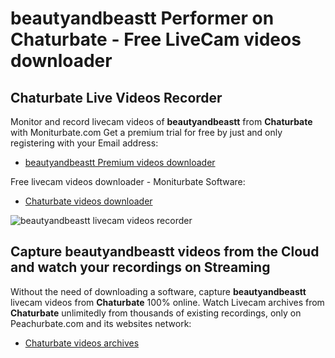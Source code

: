 # beautyandbeastt Performer on Chaturbate - Free LiveCam videos downloader

## Chaturbate Live Videos Recorder

Monitor and record livecam videos of **beautyandbeastt** from **Chaturbate** with Moniturbate.com
Get a premium trial for free by just and only registering with your Email address:
* [beautyandbeastt Premium videos downloader](https://moniturbate.com/request-demo-licence-key.html)

Free livecam videos downloader - Moniturbate Software:
* [Chaturbate videos downloader](https://moniturbate.com/moniturbate-download-software.html)

![beautyandbeastt livecam videos recorder](https://peachurnet.com/templates/moniturbate-software.png)


## Capture beautyandbeastt videos from the Cloud and watch your recordings on Streaming

Without the need of downloading a software, capture **beautyandbeastt** livecam videos from **Chaturbate** 100% online.
Watch Livecam archives from **Chaturbate** unlimitedly from thousands of existing recordings, only on Peachurbate.com and its websites network:
* [Chaturbate videos archives](https://peachurnet.com/)